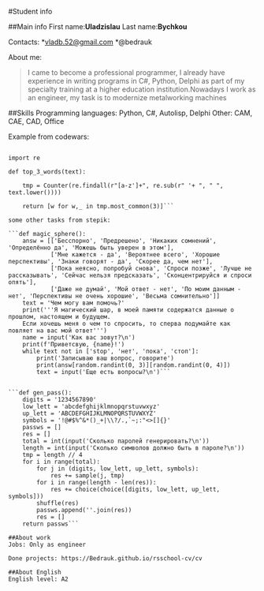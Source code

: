 #Student info

##Main info
First name:**Uladzislau**
Last name:**Bychkou**

Contacts:
*vladb.52@gmail.com
*@bedrauk

About me:
>I came to become a professional programmer, I already have experience in writing programs in C#, Python, Delphi as part of my specialty training at a higher education institution.Nowadays I work as an engineer, my task is to modernize metalworking machines

##Skills
Programming languages:
Python, C#, Autolisp, Delphi
Other: CAM, CAE, CAD, Office

Example from codewars:
```from collections import Counter

import re

def top_3_words(text):

    tmp = Counter(re.findall(r"[a-z']+", re.sub(r" '+ ", " ", text.lower())))

    return [w for w,_ in tmp.most_common(3)]```

some other tasks from stepik:

```def magic_sphere():
    answ = [['Бесспорно', 'Предрешено', 'Никаких сомнений', 'Определённо да', 'Можешь быть уверен в этом'],
            ['Мне кажется - да', 'Вероятнее всего', 'Хорошие перспективы', 'Знаки говорят - да', 'Скорее да, чем нет'],
            ['Пока неясно, попробуй снова', 'Спроси позже', 'Лучше не рассказывать', 'Сейчас нельзя предсказать', 'Сконцентрируйся и спроси опять'],
            ['Даже не думай', 'Мой ответ - нет', 'По моим данным - нет', 'Перспективы не очень хорошие', 'Весьма сомнительно']]
    text = 'Чем могу вам помочь?'
    print('''Я магический шар, в моей памяти содержатся данные о прошлом, настоящем и будущем.
    Если хочешь меня о чем то спросить, то сперва подумайте как повляет на вас мой ответ''')
    name = input('Как вас зовут?\n')
    print(f'Приветсвую, {name}!')
    while text not in ['stop', 'нет', 'пока', 'стоп']:
        print('Записываю ваш вопрос, говорите')
        print(answ[random.randint(0, 3)][random.randint(0, 4)])
        text = input('Еще есть вопросы?\n')```


```def gen_pass():
    digits = '1234567890'
    low_lett = 'abcdefghijklmnopqrstuvwxyz'
    up_lett = 'ABCDEFGHIJKLMNOPQRSTUVWXYZ'
    symbols = '!@#$%^&*()_+|\\?/.,`~;:"<>[]{}'
    passws = []
    res = []
    total = int(input('Сколько паролей генерировать?\n'))
    length = int(input('Сколько символов должно быть в пароле?\n'))
    tmp = length // 4
    for i in range(total):
        for j in (digits, low_lett, up_lett, symbols):
            res += sample(j, tmp)
        for i in range(length - len(res)):
            res += choice(choice([digits, low_lett, up_lett, symbols]))
        shuffle(res)
        passws.append(''.join(res))
        res = []
    return passws```

##About work
Jobs: Only as engineer

Done projects: https://Bedrauk.github.io/rsschool-cv/cv

##About English
English level: A2
